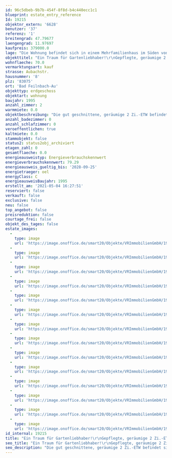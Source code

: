 ```yaml
---
id: 96c5dbeb-9b7b-454f-8f8d-b4c440ecc1c1
blueprint: estate_entry_reference
Id: 19215
objektnr_extern: '6628'
benutzer: '37'
referenz: '1'
breitengrad: 47.79677
laengengrad: 11.97697
kaufpreis: 379000.0
lage: "Die Wohnung befindet sich in einem Mehrfamilienhaus im Süden von Au, Gemeinde \r\nBad Feilnbach, am derzeitigen Bebauungsrand. \r\n\r\nZur Ortsmitte, in der sich Bäcker, Metzger und Supermarkt befinden, sind es ca. 2 Gehminuten.\r\nKindergarten, Schule, Ärzte, Zahnärzte, Friseure und schöne Gaststätten sind vor Ort in Au. Zu den\r\nweiterführenden Schulen nach Bad Feilnbach, Bad Aibling und Brannenburg besteht Anbindung\r\nmit dem Schulbus.\r\n\r\nZahlreiche Wander- und Radwege laden zu ausgedehnten Spaziergängen und Fahrradtouren ein.\r\nFür Sportbegeisterte gibt es zahlreiche Möglichkeiten in Au und der näheren Umgebung, z. B. Reiten,\r\nInline skaten, Nordic Walking, Joggen, Ski fahren, Langlaufen, Fußball, Golf um nur einige zu nennen.\r\nFerner bieten unterschiedliche Vereine die Möglichkeit sich am Dorfleben zu beteiligen. \r\n\r\nBad Feilnbach-Au liegt ca. 55 km südöstlich von München, sowie 15 km südwestlich von Rosenheim. \r\nDer Autobahnanschluss nach München, Salzburg und zum Inntaldreieck in Richtung Süden ist ca. 5 km\r\nentfernt."
objekttitel: "Ein Traum für Gartenliebhaber!\r\nGepflegte, geräumige 2 Zi.-ETW"
wohnflaeche: 70.0
vermarktungsart: kauf
strasse: Aubachstr.
hausnummer: '8'
plz: '83075'
ort: 'Bad Feilnbach-Au'
objekttyp: erdgeschoss
objektart: wohnung
baujahr: 1995
anzahl_zimmer: 2
warmmiete: 0.0
objektbeschreibung: "Die gut geschnittene, geräumige 2 Zi.-ETW befindet sich im Erdgeschoss einer Kleinwohnanlage\r\nmit 12 Wohneinheiten.\r\n\r\nDie Wohnung verfügt über einen eigenen Eingang an der Westseite des Gebäudes. \r\n\r\nIm Flur findet die Garderobe Platz. Der kleine Abstellraum eignet sich für Vorräte, Putzmittel etc. \r\n\r\nDas moderne Bad - mit Fenster - wurde ca. 2019 komplett erneuert und mit großformatigen Fliesen, einer schwellenlose Dusche mit Glaswänden, WC, Waschtisch und Anschluss für die Waschmaschine sehr ansprechend gestaltet. \r\n\r\nDas Schlafzimmer mit über 15 m² Fläche bietet ausreichend Platz für ein großes Doppelbett, Schränke und Kommode. Der Kochbereich ist im Wohn-Essbereich integriert und mit einer Einbauküche ausgestattet. \r\n\r\n\r\n\r\n\r\nVom Wohnbereich führt eine Tür zur sonnigen Südterrasse sowie in den eigenen, eingezäunten Garten (Sondernutzungsrecht). Die große Markise spendet Schatten an heißen Sommertagen. Hobbygärtner können im eigenen Garten Kräuter, Blumen und Sträucher hegen und pflegen oder ein Hochbeet für Gemüse und Salat errichten. \r\n\r\nBodenbeläge: Flur, Bad und Küche sind gefliest. Wohn- und Schlafzimmer mit hochwertigem Laminatbelag mit Optik in Landhausdielen. \r\n\r\nDie großen Holzisolierglasfenster sind 2-fach verglast und bringen zusammen mit der großen Fensterfront im Wohnbereich sehr viel Licht in alle Räume. \r\n\r\nDie ganze Wohnung entfaltet durch die extreme Raumhöhe ein besonderes Flair. \r\n\r\nDas Haus wurde ca. 1995 in Massivbauweise im Landhausstil errichtet und mit einer Ölzentralheizung ausgestattet.\r\n \r\nIm Nebengebäude ist ein zum Objekt gehörender Abstellraum untergebracht. Der Kfz-Stellplatz und 1 Stellplatz im Carport können für das Auto oder Motorrad genutzt werden und runden das interessante Angebot ab.  \r\n\r\nAus dem Wohnzimmer und von der Terrasse besteht ein herrlicher Ausblick auf die Wiesen der Umgebung und die Ausläufer des \"Auer Berges\".   \r\n\r\nDie Wohnung eignet sich ideal für Singles oder Paare als Eigennutzer, aber auch Kapitalanleger finden hier eine lohnende Investition!"
anzahl_badezimmer: 0
anzahl_schlafzimmer: 0
veroeffentlichen: true
kaltmiete: 0.0
stammobjekt: false
status2: status2obj_archiviert
etagen_zahl: 0
gesamtflaeche: 0.0
energieausweistyp: Energieverbrauchskennwert
energieverbrauchskennwert: 79.29
energieausweis_gueltig_bis: '2028-09-25'
energietraeger: oel
energyClass: C
energieausweisBaujahr: 1995
erstellt_am: '2021-05-04 16:27:51'
reserviert: false
verkauft: false
exclusive: false
neu: false
top_angebot: false
preisreduktion: false
courtage_frei: false
objekt_des_tages: false
estate_images:
  -
    type: image
    url: 'https://image.onoffice.de/smart20/Objekte/VRImmobilienGmbH/19215/db48fafc-785b-43fb-bbd6-10ea92af9e28.jpg'
  -
    type: image
    url: 'https://image.onoffice.de/smart20/Objekte/VRImmobilienGmbH/19215/24dc1363-194b-4c67-8913-41316835e9af.jpg'
  -
    type: image
    url: 'https://image.onoffice.de/smart20/Objekte/VRImmobilienGmbH/19215/9fba2f76-df8d-4574-b569-577ec6e8e0cc.jpg'
  -
    type: image
    url: 'https://image.onoffice.de/smart20/Objekte/VRImmobilienGmbH/19215/2354d809-ffc6-487a-bf39-5fd492582b86.jpg'
  -
    type: image
    url: 'https://image.onoffice.de/smart20/Objekte/VRImmobilienGmbH/19215/df4737f5-4784-45c5-98f1-b85b1c3e179f.jpg'
  -
    type: image
    url: 'https://image.onoffice.de/smart20/Objekte/VRImmobilienGmbH/19215/ab72abc1-3a12-4c7d-bd11-8228d283a636.jpg'
  -
    type: image
    url: 'https://image.onoffice.de/smart20/Objekte/VRImmobilienGmbH/19215/e961a391-e90e-4c53-8089-5702026a964e.jpg'
  -
    type: image
    url: 'https://image.onoffice.de/smart20/Objekte/VRImmobilienGmbH/19215/7a42a3fd-515d-4c9b-bc32-7c3b0d48b3b2.jpg'
  -
    type: image
    url: 'https://image.onoffice.de/smart20/Objekte/VRImmobilienGmbH/19215/a9692910-20cb-423b-bb00-90164cd0057d.jpg'
  -
    type: image
    url: 'https://image.onoffice.de/smart20/Objekte/VRImmobilienGmbH/19215/baa86872-39db-4cb3-9fe6-c0d6140bd7fa.jpg'
  -
    type: image
    url: 'https://image.onoffice.de/smart20/Objekte/VRImmobilienGmbH/19215/abf241fd-fba9-4cf9-9ae6-2ccb36de5cad.jpg'
  -
    type: image
    url: 'https://image.onoffice.de/smart20/Objekte/VRImmobilienGmbH/19215/d3d4381f-a7c1-4d8e-bbb3-bd3110998d39.jpg'
  -
    type: image
    url: 'https://image.onoffice.de/smart20/Objekte/VRImmobilienGmbH/19215/dd8984e2-5cfd-4c49-a723-dec458951c0d.jpg'
  -
    type: image
    url: 'https://image.onoffice.de/smart20/Objekte/VRImmobilienGmbH/19215/6c0d1d73-b9d3-49ed-8324-8e6d1357ec3b.jpg'
id_internal: 19215
title: "Ein Traum für Gartenliebhaber!\r\nGepflegte, geräumige 2 Zi.-ETW"
seo_title: "Ein Traum für Gartenliebhaber!\r\nGepflegte, geräumige 2 Zi.-ETW"
seo_description: "Die gut geschnittene, geräumige 2 Zi.-ETW befindet sich im Erdgeschoss einer Kleinwohnanlage\r\nmit 12 Wohneinheiten.\r\n\r\nDie Wohnung verfügt über einen eigenen"
---
```

